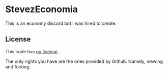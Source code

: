 StevezEconomia
==============

This is an economy discord bot I was hired to create.

License
-------

This code has [no license](https://choosealicense.com/no-permission).

The only rights you have are the ones provided by Github. Namely, viewing and forking.
